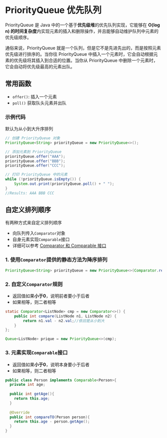 #  PriorityQueue 优先队列

PriorityQueue 是 Java 中的一个基于**优先级堆**的优先队列实现，它能够在 **O(log n) 的时间复杂度**内实现元素的插入和删除操作，并且能够自动维护队列中元素的优先级顺序。

通俗来说，PriorityQueue 就是一个队列，但是它不是先进先出的，而是按照元素优先级进行排序的。当你往 PriorityQueue 中插入一个元素时，它会自动根据元素的优先级将其插入到合适的位置。当你从 PriorityQueue 中删除一个元素时，它会自动将优先级最高的元素出队。

## 常用函数

- `offer()`: 插入一个元素
- `poll()` 获取队头元素并出队

### 示例代码

默认为从小到大升序排列

```java
// 创建 PriorityQueue 对象
PriorityQueue<String> priorityQueue = new PriorityQueue<>();

// 添加元素到 PriorityQueue
priorityQueue.offer("AAA");
priorityQueue.offer("BBB");
priorityQueue.offer("CCC");

// 打印 PriorityQueue 中的元素
while (!priorityQueue.isEmpty()) {
    System.out.print(priorityQueue.poll() + " ");
}
//Results: AAA BBB CCC
```

## 自定义排列顺序

有两种方式来自定义排列顺序

- 向队列传入`Comparator`对象
- 自身元素实现`Comparable`接口
- 详细可以参考 [Comparator 和 Comparable 接口](comparator-comparable-interface.md)



### 1. 使用`Comparator`提供的静态方法为降序排列

```java
PriorityQueue<String> priorityQueue = new PriorityQueue<>(Comparator.reverseOrder());
```

### 2. 自定义`Comparator`规则

- 返回值如果**小于0**，说明前者要小于后者
- 如果相等，则二者相等

```java
static Comparator<ListNode> cmp = new Comparator<>() {
    public int compare(ListNode n1, ListNode n2) {
        return n1.val - n2.val;//依旧是从小到大
    }
};

Queue<ListNode> prique = new PriorityQueue<>(cmp);
```

### 3. 元素实现`Comparable`接口

- 返回值如果**小于0**，说明本身要小于后者
- 如果相等，则二者相等

```java
public class Person implements Comparable<Person>{
  private int age;
  
  public int getAge(){
    return this.age;
  }
  
  @Override
  public int compareTO(Person person){
    return this.age - person.getAge();
  }
}
```

